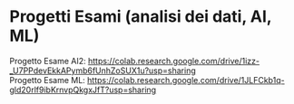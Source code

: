 # Progetti Esami (analisi dei dati, AI, ML)
Progetto Esame AI2:
https://colab.research.google.com/drive/1izz-_U7PPdevEkkAPymb6fUnhZoSUX1u?usp=sharing <br>
Progetto Esame ML:
https://colab.research.google.com/drive/1JLFCkb1q-gld20rlf9ibKrnvpQkgxJfT?usp=sharing
